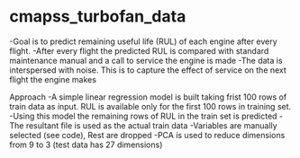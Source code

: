 # cmapss_turbofan_data
-Goal is to predict remaining useful life (RUL) of each engine after every flight. 
-After every flight the predicted RUL is compared with standard maintenance manual and a call to service the engine is made
-The data is interspersed with noise. This is to capture the effect of service on the next flight the engine makes

Approach
-A simple linear regression model is built taking frist 100 rows of train data as input. RUL is available only for the 
 first 100 rows in training set.
-Using this model the remaining rows of RUL in the train set is predicted
-The resultant file is used as the actual train data
-Variables are manually selected (see code), Rest are dropped
-PCA is used to reduce dimensions from 9 to 3 (test data has 27 dimensions)
